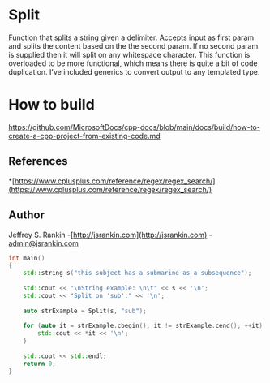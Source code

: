 # Split
Function that splits a string given a delimiter. Accepts input as first param and splits the content based on the the second param. If no second param is supplied then it will split on any whitespace character.  This function is overloaded to be more functional, which means there is quite a bit of code duplication. I've included generics to convert output to any templated type.
# How to build
https://github.com/MicrosoftDocs/cpp-docs/blob/main/docs/build/how-to-create-a-cpp-project-from-existing-code.md

## References
*[https://www.cplusplus.com/reference/regex/regex_search/](https://www.cplusplus.com/reference/regex/regex_search/)

## Author
Jeffrey S. Rankin
-[http://jsrankin.com](http://jsrankin.com)
-[admin@jsrankin.com](admin@jsrankin.com)

```cpp
int main()
{
    std::string s("this subject has a submarine as a subsequence");
    
    std::cout << "\nString example: \n\t" << s << '\n';
    std::cout << "Split on 'sub':" << '\n';
    
    auto strExample = Split(s, "sub");
    
    for (auto it = strExample.cbegin(); it != strExample.cend(); ++it) {
        std::cout << *it << '\n';
    }
    
    std::cout << std::endl;
    return 0;
}
```
